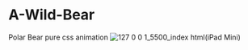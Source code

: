 # A-Wild-Bear
Polar Bear pure css animation
![127 0 0 1_5500_index html(iPad Mini)](https://github.com/shubham11602152/A-Wild-Bear/assets/34907170/83c7f9af-4231-4f32-a1fb-79db6372e9fb)
